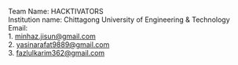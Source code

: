 Team Name: HACKTIVATORS </br>
Institution name: Chittagong University of Engineering & Technology </br>
Email:</br>
    1. minhaz.jisun@gmail.com</br>
    2. yasinarafat9889@gmail.com</br>
    3. fazlulkarim362@gmail.com</br>